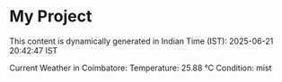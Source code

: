 # My Project

This content is dynamically generated in Indian Time (IST): 2025-06-21 20:42:47 IST


Current Weather in Coimbatore:
Temperature: 25.88 °C
Condition: mist
